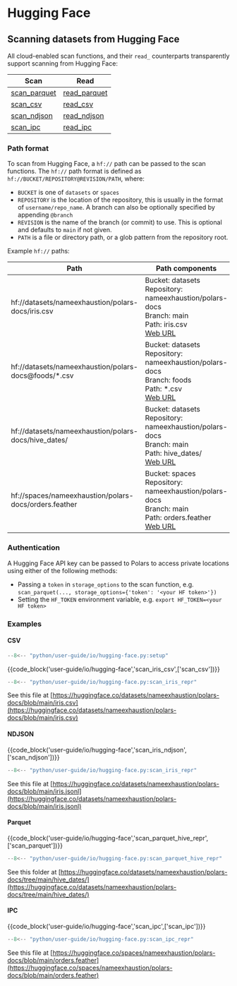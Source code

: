 # Hugging Face

## Scanning datasets from Hugging Face

All cloud-enabled scan functions, and their `read_` counterparts transparently support scanning from
Hugging Face:

| Scan                                                                                          | Read                                                                                          |
| --------------------------------------------------------------------------------------------- | --------------------------------------------------------------------------------------------- |
| [scan_parquet](https://docs.pola.rs/api/python/stable/reference/api/polars.scan_parquet.html) | [read_parquet](https://docs.pola.rs/api/python/stable/reference/api/polars.read_parquet.html) |
| [scan_csv](https://docs.pola.rs/api/python/stable/reference/api/polars.scan_csv.html)         | [read_csv](https://docs.pola.rs/api/python/stable/reference/api/polars.read_csv.html)         |
| [scan_ndjson](https://docs.pola.rs/api/python/stable/reference/api/polars.scan_ndjson.html)   | [read_ndjson](https://docs.pola.rs/api/python/stable/reference/api/polars.read_ndjson.html)   |
| [scan_ipc](https://docs.pola.rs/api/python/stable/reference/api/polars.scan_ipc.html)         | [read_ipc](https://docs.pola.rs/api/python/stable/reference/api/polars.read_ipc.html)         |

### Path format

To scan from Hugging Face, a `hf://` path can be passed to the scan functions. The `hf://` path
format is defined as `hf://BUCKET/REPOSITORY@REVISION/PATH`, where:

- `BUCKET` is one of `datasets` or `spaces`
- `REPOSITORY` is the location of the repository, this is usually in the format of
  `username/repo_name`. A branch can also be optionally specified by appending `@branch`
- `REVISION` is the name of the branch (or commit) to use. This is optional and defaults to `main`
  if not given.
- `PATH` is a file or directory path, or a glob pattern from the repository root.

Example `hf://` paths:

| Path                                                  | Path components                                                                                                                                                                                 |
| ----------------------------------------------------- | ----------------------------------------------------------------------------------------------------------------------------------------------------------------------------------------------- |
| hf://datasets/nameexhaustion/polars-docs/iris.csv     | Bucket: datasets<br>Repository: nameexhaustion/polars-docs<br>Branch: main<br>Path: iris.csv<br> [Web URL](https://huggingface.co/datasets/nameexhaustion/polars-docs/tree/main/)               |
| hf://datasets/nameexhaustion/polars-docs@foods/\*.csv | Bucket: datasets<br>Repository: nameexhaustion/polars-docs<br>Branch: foods<br>Path: \*.csv<br> [Web URL](https://huggingface.co/datasets/nameexhaustion/polars-docs/tree/foods/)               |
| hf://datasets/nameexhaustion/polars-docs/hive_dates/  | Bucket: datasets<br>Repository: nameexhaustion/polars-docs<br>Branch: main<br>Path: hive_dates/<br> [Web URL](https://huggingface.co/datasets/nameexhaustion/polars-docs/tree/main/hive_dates/) |
| hf://spaces/nameexhaustion/polars-docs/orders.feather | Bucket: spaces<br>Repository: nameexhaustion/polars-docs<br>Branch: main<br>Path: orders.feather<br> [Web URL](https://huggingface.co/spaces/nameexhaustion/polars-docs/tree/main/)             |

### Authentication

A Hugging Face API key can be passed to Polars to access private locations using either of the
following methods:

- Passing a `token` in `storage_options` to the scan function, e.g.
  `scan_parquet(..., storage_options={'token': '<your HF token>'})`
- Setting the `HF_TOKEN` environment variable, e.g. `export HF_TOKEN=<your HF token>`

### Examples

#### CSV

```python exec="on" result="text" session="user-guide/io/hugging-face"
--8<-- "python/user-guide/io/hugging-face.py:setup"
```

{{code_block('user-guide/io/hugging-face','scan_iris_csv',['scan_csv'])}}

```python exec="on" result="text" session="user-guide/io/hugging-face"
--8<-- "python/user-guide/io/hugging-face.py:scan_iris_repr"
```

See this file at
[https://huggingface.co/datasets/nameexhaustion/polars-docs/blob/main/iris.csv](https://huggingface.co/datasets/nameexhaustion/polars-docs/blob/main/iris.csv)

#### NDJSON

{{code_block('user-guide/io/hugging-face','scan_iris_ndjson',['scan_ndjson'])}}

```python exec="on" result="text" session="user-guide/io/hugging-face"
--8<-- "python/user-guide/io/hugging-face.py:scan_iris_repr"
```

See this file at
[https://huggingface.co/datasets/nameexhaustion/polars-docs/blob/main/iris.jsonl](https://huggingface.co/datasets/nameexhaustion/polars-docs/blob/main/iris.jsonl)

#### Parquet

{{code_block('user-guide/io/hugging-face','scan_parquet_hive_repr',['scan_parquet'])}}

```python exec="on" result="text" session="user-guide/io/hugging-face"
--8<-- "python/user-guide/io/hugging-face.py:scan_parquet_hive_repr"
```

See this folder at
[https://huggingface.co/datasets/nameexhaustion/polars-docs/tree/main/hive_dates/](https://huggingface.co/datasets/nameexhaustion/polars-docs/tree/main/hive_dates/)

#### IPC

{{code_block('user-guide/io/hugging-face','scan_ipc',['scan_ipc'])}}

```python exec="on" result="text" session="user-guide/io/hugging-face"
--8<-- "python/user-guide/io/hugging-face.py:scan_ipc_repr"
```

See this file at
[https://huggingface.co/spaces/nameexhaustion/polars-docs/blob/main/orders.feather](https://huggingface.co/spaces/nameexhaustion/polars-docs/blob/main/orders.feather)
